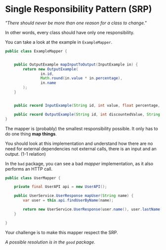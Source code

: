 # Single Responsibility Pattern (SRP)

_"There should never be more than one reason for a class to change."_

In other words, every class should have only one responsibility.

You can take a look at the example in `ExampleMapper`.

```java
public class ExampleMapper {


    public OutputExample mapInputToOutput(InputExample in) {
        return new OutputExample(
                in.id,
                Math.round(in.value * in.percentage),
                in.name
        );
    }


    public record InputExample(String id, int value, float percentage, String name) {}

    public record OutputExample(String id, int discountedValue, String name) {}
}
```

The mapper is (probably) the smallest responsibility possible. It only has to do one thing **map things**.

You should look at this implementation and understand how there are no need for external dependencies not external calls,
there is an input and an output. (1-1 relation)

In the `bad` package, you can see a bad _mapper_ implementation, as it also performs an HTTP call.

```java
public class UserMapper {

    private final UserAPI api = new UserAPI();

    public UserService.UserResponse mapUser(String name) {
        var user = this.api.findUserByName(name);

        return new UserService.UserResponse(user.name(), user.lastName(), user.age());
    }

}
```

Your challenge is to make this mapper respect the SRP.

_A possible resolution is in the `good` package_.

